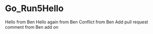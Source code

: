 # Go_Run5Hello
Hello from Ben
Hello again from Ben
Conflict from Ben
Add pull request comment from Ben
add on

